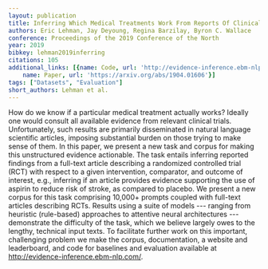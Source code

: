 ```yaml
---
layout: publication
title: Inferring Which Medical Treatments Work From Reports Of Clinical Trials
authors: Eric Lehman, Jay Deyoung, Regina Barzilay, Byron C. Wallace
conference: Proceedings of the 2019 Conference of the North
year: 2019
bibkey: lehman2019inferring
citations: 105
additional_links: [{name: Code, url: 'http://evidence-inference.ebm-nlp.com/'}, {
    name: Paper, url: 'https://arxiv.org/abs/1904.01606'}]
tags: ["Datasets", "Evaluation"]
short_authors: Lehman et al.
---
```

How do we know if a particular medical treatment actually works? Ideally one
would consult all available evidence from relevant clinical trials.
Unfortunately, such results are primarily disseminated in natural language
scientific articles, imposing substantial burden on those trying to make sense
of them. In this paper, we present a new task and corpus for making this
unstructured evidence actionable. The task entails inferring reported findings
from a full-text article describing a randomized controlled trial (RCT) with
respect to a given intervention, comparator, and outcome of interest, e.g.,
inferring if an article provides evidence supporting the use of aspirin to
reduce risk of stroke, as compared to placebo.
  We present a new corpus for this task comprising 10,000+ prompts coupled with
full-text articles describing RCTs. Results using a suite of models --- ranging
from heuristic (rule-based) approaches to attentive neural architectures ---
demonstrate the difficulty of the task, which we believe largely owes to the
lengthy, technical input texts. To facilitate further work on this important,
challenging problem we make the corpus, documentation, a website and
leaderboard, and code for baselines and evaluation available at
http://evidence-inference.ebm-nlp.com/.